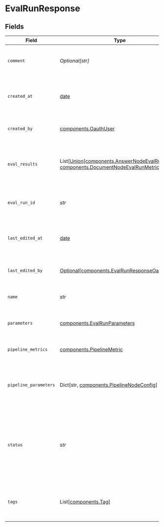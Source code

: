 # EvalRunResponse


## Fields

| Field                                                                                                                       | Type                                                                                                                        | Required                                                                                                                    | Description                                                                                                                 |
| --------------------------------------------------------------------------------------------------------------------------- | --------------------------------------------------------------------------------------------------------------------------- | --------------------------------------------------------------------------------------------------------------------------- | --------------------------------------------------------------------------------------------------------------------------- |
| `comment`                                                                                                                   | *Optional[str]*                                                                                                             | :heavy_minus_sign:                                                                                                          | Add a comment about this evaluation run.                                                                                    |
| `created_at`                                                                                                                | [date](https://docs.python.org/3/library/datetime.html#date-objects)                                                        | :heavy_check_mark:                                                                                                          | The date and time when the evaluation run was created.                                                                      |
| `created_by`                                                                                                                | [components.OauthUser](../../models/shared/oauthuser.md)                                                                    | :heavy_check_mark:                                                                                                          | The user who created the eval run.                                                                                          |
| `eval_results`                                                                                                              | List[[Union[components.AnswerNodeEvalRunMetric, components.DocumentNodeEvalRunMetric]](../../models/shared/evalresults.md)] | :heavy_minus_sign:                                                                                                          | Contains the evaluated pipeline nodes and their overall metrics.                                                            |
| `eval_run_id`                                                                                                               | *str*                                                                                                                       | :heavy_check_mark:                                                                                                          | A unique identifier of the evaluation run.                                                                                  |
| `last_edited_at`                                                                                                            | [date](https://docs.python.org/3/library/datetime.html#date-objects)                                                        | :heavy_minus_sign:                                                                                                          | The date and time when the evaluation run was last edited.                                                                  |
| `last_edited_by`                                                                                                            | [Optional[components.EvalRunResponseOauthUser]](../../models/shared/evalrunresponseoauthuser.md)                            | :heavy_minus_sign:                                                                                                          | The user who created the eval run.                                                                                          |
| `name`                                                                                                                      | *str*                                                                                                                       | :heavy_check_mark:                                                                                                          | Unique name of an evaluation run.                                                                                           |
| `parameters`                                                                                                                | [components.EvalRunParameters](../../models/shared/evalrunparameters.md)                                                    | :heavy_check_mark:                                                                                                          | Parameters set for this evaluation run                                                                                      |
| `pipeline_metrics`                                                                                                          | [components.PipelineMetric](../../models/shared/pipelinemetric.md)                                                          | :heavy_check_mark:                                                                                                          | The metrics for the whole pipeline.                                                                                         |
| `pipeline_parameters`                                                                                                       | Dict[str, [components.PipelineNodeConfig](../../models/shared/pipelinenodeconfig.md)]                                       | :heavy_check_mark:                                                                                                          | The parameters for each pipeline node with key and value.                                                                   |
| `status`                                                                                                                    | *str*                                                                                                                       | :heavy_check_mark:                                                                                                          | Status of the evaluation run. Returns one of these values: CREATED, STARTED, FAILED, ENDED.                                 |
| `tags`                                                                                                                      | List[[components.Tag](../../models/shared/tag.md)]                                                                          | :heavy_check_mark:                                                                                                          | A list of tags associated with the evaluation run.                                                                          |